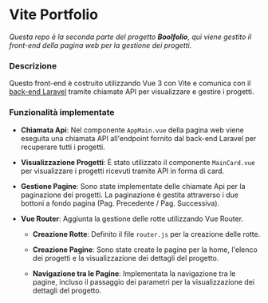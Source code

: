 # Vite Portfolio

_Questa repo è la seconda parte del progetto **Boolfolio**, quì viene gestito il front-end della pagina web per la gestione dei progetti._

### Descrizione

Questo front-end è costruito utilizzando Vue 3 con Vite e comunica con il [back-end Laravel](https://github.com/Luigi-Iorio/laravel-api.git) tramite chiamate API per visualizzare e gestire i progetti.

### Funzionalità implementate

- **Chiamata Api**: Nel componente `AppMain.vue` della pagina web viene eseguita una chiamata API all'endpoint fornito dal back-end Laravel per recuperare tutti i progetti.

- **Visualizzazione Progetti**: È stato utilizzato il componente `MainCard.vue` per visualizzare i progetti ricevuti tramite API in forma di card.

- **Gestione Pagine**: Sono state implementate delle chiamate Api per la paginazione dei progetti. La paginazione è gestita attraverso i due bottoni a fondo pagina (Pag. Precedente / Pag. Successiva).

- **Vue Router**: Aggiunta la gestione delle rotte utilizzando Vue Router.

  - **Creazione Rotte**: Definito il file `router.js` per la creazione delle rotte.

  - **Creazione Pagine**: Sono state create le pagine per la home, l'elenco dei progetti e la visualizzazione dei dettagli del progetto.

  - **Navigazione tra le Pagine**: Implementata la navigazione tra le pagine, incluso il passaggio dei parametri per la visualizzazione dei dettagli del progetto.

